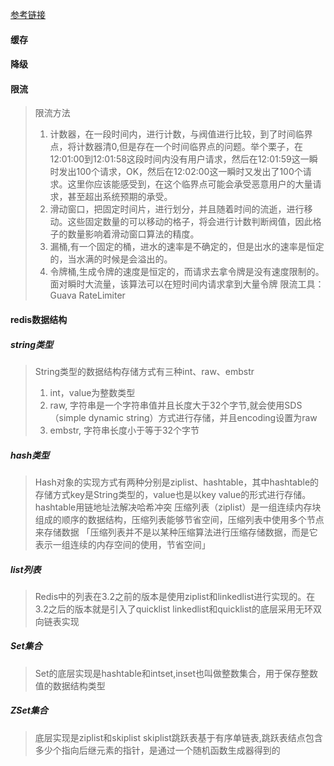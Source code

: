 [参考链接](https://mp.weixin.qq.com/s/UcryHRKziXnE-jekZ76ATg)

#### 缓存

#### 降级

#### 限流
> 限流方法
> 1. 计数器，在一段时间内，进行计数，与阀值进行比较，到了时间临界点，将计数器清0,但是存在一个时间临界点的问题。举个栗子，在12:01:00到12:01:58这段时间内没有用户请求，然后在12:01:59这一瞬时发出100个请求，OK，然后在12:02:00这一瞬时又发出了100个请求。这里你应该能感受到，在这个临界点可能会承受恶意用户的大量请求，甚至超出系统预期的承受。
> 2. 滑动窗口，把固定时间片，进行划分，并且随着时间的流逝，进行移动。这些固定数量的可以移动的格子，将会进行计数判断阀值，因此格子的数量影响着滑动窗口算法的精度。
> 3. 漏桶,有一个固定的桶，进水的速率是不确定的，但是出水的速率是恒定的，当水满的时候是会溢出的。
> 4. 令牌桶,生成令牌的速度是恒定的，而请求去拿令牌是没有速度限制的。面对瞬时大流量，该算法可以在短时间内请求拿到大量令牌
> 限流工具：Guava RateLimiter

#### redis数据结构
##### string类型
> String类型的数据结构存储方式有三种int、raw、embstr
> 1. int，value为整数类型
> 2. raw, 字符串是一个字符串值并且长度大于32个字节,就会使用SDS（simple dynamic string）方式进行存储，并且encoding设置为raw
> 3. embstr, 字符串长度小于等于32个字节

##### hash类型
> Hash对象的实现方式有两种分别是ziplist、hashtable，其中hashtable的存储方式key是String类型的，value也是以key value的形式进行存储。
> hashtable用链地址法解决哈希冲突
> 压缩列表（ziplist）是一组连续内存块组成的顺序的数据结构，压缩列表能够节省空间，压缩列表中使用多个节点来存储数据
> 「压缩列表并不是以某种压缩算法进行压缩存储数据，而是它表示一组连续的内存空间的使用，节省空间」


##### list列表
> Redis中的列表在3.2之前的版本是使用ziplist和linkedlist进行实现的。在3.2之后的版本就是引入了quicklist
> linkedlist和quicklist的底层采用无环双向链表实现

##### Set集合
> Set的底层实现是hashtable和intset,inset也叫做整数集合，用于保存整数值的数据结构类型

##### ZSet集合
> 底层实现是ziplist和skiplist
> skiplist跳跃表基于有序单链表,跳跃表结点包含多少个指向后继元素的指针，是通过一个随机函数生成器得到的